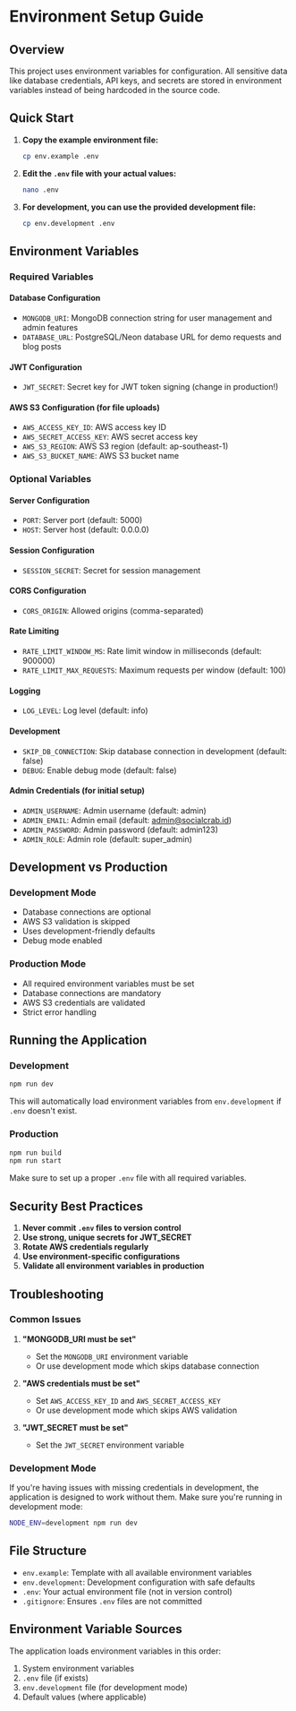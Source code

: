 # Environment Setup Guide

## Overview

This project uses environment variables for configuration. All sensitive data like database credentials, API keys, and secrets are stored in environment variables instead of being hardcoded in the source code.

## Quick Start

1. **Copy the example environment file:**
   ```bash
   cp env.example .env
   ```

2. **Edit the `.env` file with your actual values:**
   ```bash
   nano .env
   ```

3. **For development, you can use the provided development file:**
   ```bash
   cp env.development .env
   ```

## Environment Variables

### Required Variables

#### Database Configuration
- `MONGODB_URI`: MongoDB connection string for user management and admin features
- `DATABASE_URL`: PostgreSQL/Neon database URL for demo requests and blog posts

#### JWT Configuration
- `JWT_SECRET`: Secret key for JWT token signing (change in production!)

#### AWS S3 Configuration (for file uploads)
- `AWS_ACCESS_KEY_ID`: AWS access key ID
- `AWS_SECRET_ACCESS_KEY`: AWS secret access key
- `AWS_S3_REGION`: AWS S3 region (default: ap-southeast-1)
- `AWS_S3_BUCKET_NAME`: AWS S3 bucket name

### Optional Variables

#### Server Configuration
- `PORT`: Server port (default: 5000)
- `HOST`: Server host (default: 0.0.0.0)

#### Session Configuration
- `SESSION_SECRET`: Secret for session management

#### CORS Configuration
- `CORS_ORIGIN`: Allowed origins (comma-separated)

#### Rate Limiting
- `RATE_LIMIT_WINDOW_MS`: Rate limit window in milliseconds (default: 900000)
- `RATE_LIMIT_MAX_REQUESTS`: Maximum requests per window (default: 100)

#### Logging
- `LOG_LEVEL`: Log level (default: info)

#### Development
- `SKIP_DB_CONNECTION`: Skip database connection in development (default: false)
- `DEBUG`: Enable debug mode (default: false)

#### Admin Credentials (for initial setup)
- `ADMIN_USERNAME`: Admin username (default: admin)
- `ADMIN_EMAIL`: Admin email (default: admin@socialcrab.id)
- `ADMIN_PASSWORD`: Admin password (default: admin123)
- `ADMIN_ROLE`: Admin role (default: super_admin)

## Development vs Production

### Development Mode
- Database connections are optional
- AWS S3 validation is skipped
- Uses development-friendly defaults
- Debug mode enabled

### Production Mode
- All required environment variables must be set
- Database connections are mandatory
- AWS S3 credentials are validated
- Strict error handling

## Running the Application

### Development
```bash
npm run dev
```
This will automatically load environment variables from `env.development` if `.env` doesn't exist.

### Production
```bash
npm run build
npm run start
```
Make sure to set up a proper `.env` file with all required variables.

## Security Best Practices

1. **Never commit `.env` files to version control**
2. **Use strong, unique secrets for JWT_SECRET**
3. **Rotate AWS credentials regularly**
4. **Use environment-specific configurations**
5. **Validate all environment variables in production**

## Troubleshooting

### Common Issues

1. **"MONGODB_URI must be set"**
   - Set the `MONGODB_URI` environment variable
   - Or use development mode which skips database connection

2. **"AWS credentials must be set"**
   - Set `AWS_ACCESS_KEY_ID` and `AWS_SECRET_ACCESS_KEY`
   - Or use development mode which skips AWS validation

3. **"JWT_SECRET must be set"**
   - Set the `JWT_SECRET` environment variable

### Development Mode
If you're having issues with missing credentials in development, the application is designed to work without them. Make sure you're running in development mode:

```bash
NODE_ENV=development npm run dev
```

## File Structure

- `env.example`: Template with all available environment variables
- `env.development`: Development configuration with safe defaults
- `.env`: Your actual environment file (not in version control)
- `.gitignore`: Ensures `.env` files are not committed

## Environment Variable Sources

The application loads environment variables in this order:
1. System environment variables
2. `.env` file (if exists)
3. `env.development` file (for development mode)
4. Default values (where applicable) 